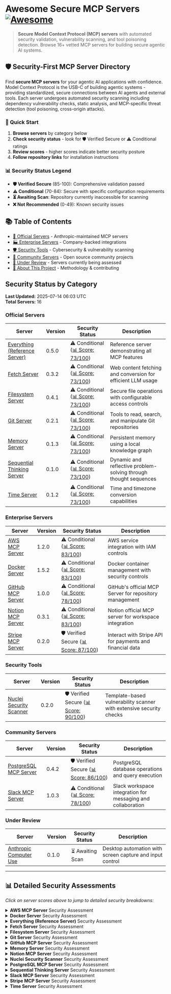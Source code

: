 # Awesome Secure MCP Servers [![Awesome](https://awesome.re/badge.svg)](https://awesome.re)

> **Secure Model Context Protocol (MCP) servers** with automated security validation, vulnerability scanning, and tool poisoning detection. Browse 16+ vetted MCP servers for building secure agentic AI systems.

## 🛡️ Security-First MCP Server Directory

Find **secure MCP servers** for your agentic AI applications with confidence. Model Context Protocol is the USB-C of building agentic systems - providing standardized, secure connections between AI agents and external tools. Each server undergoes automated security scanning including dependency vulnerability checks, static analysis, and MCP-specific threat detection (tool poisoning, cross-origin attacks).

### 🚀 Quick Start
1. **Browse servers** by category below
2. **Check security status** - look for 🛡️ Verified Secure or ⚠️ Conditional ratings
3. **Review scores** - higher scores indicate better security posture
4. **Follow repository links** for installation instructions

### 📊 Security Status Legend
- **🛡️ Verified Secure** (85-100): Comprehensive validation passed
- **⚠️ Conditional** (70-84): Secure with specific configuration requirements  
- **⏳ Awaiting Scan**: Repository currently inaccessible for scanning
- **❌ Not Recommended** (0-49): Known security issues

## 📚 Table of Contents
- [🏢 Official Servers](#official-servers) - Anthropic-maintained MCP servers
- [🏭 Enterprise Servers](#enterprise-servers) - Company-backed integrations 
- [🛡️ Security Tools](#security-tools) - Cybersecurity & vulnerability scanning
- [👥 Community Servers](#community-servers) - Open source community projects
- [🔄 Under Review](#under-review) - Servers currently being assessed
- [📖 About This Project](#-about-this-project) - Methodology & contributing

## Security Status by Category

**Last Updated:** 2025-07-14 06:03 UTC  
**Total Servers:** 16

### Official Servers

| Server | Version | Security Status | Description |
|--------|---------|----------------|-------------|
| [Everything (Reference Server)](https://github.com/modelcontextprotocol/servers/tree/main/src/everything) | 0.5.0 | ⚠️ Conditional ([📊 Score: 73/100](#security-details-everything-reference)) | Reference server demonstrating all MCP features |
| [Fetch Server](https://github.com/modelcontextprotocol/servers/tree/main/src/fetch) | 0.3.2 | ⚠️ Conditional ([📊 Score: 73/100](#security-details-fetch)) | Web content fetching and conversion for efficient LLM usage |
| [Filesystem Server](https://github.com/modelcontextprotocol/servers/tree/main/src/filesystem) | 0.4.1 | ⚠️ Conditional ([📊 Score: 73/100](#security-details-filesystem)) | Secure file operations with configurable access controls |
| [Git Server](https://github.com/modelcontextprotocol/servers/tree/main/src/git) | 0.2.1 | ⚠️ Conditional ([📊 Score: 73/100](#security-details-git)) | Tools to read, search, and manipulate Git repositories |
| [Memory Server](https://github.com/modelcontextprotocol/servers/tree/main/src/memory) | 0.1.3 | ⚠️ Conditional ([📊 Score: 73/100](#security-details-memory)) | Persistent memory using a local knowledge graph |
| [Sequential Thinking Server](https://github.com/modelcontextprotocol/servers/tree/main/src/sequentialthinking) | 0.1.0 | ⚠️ Conditional ([📊 Score: 73/100](#security-details-sequential-thinking)) | Dynamic and reflective problem-solving through thought sequences |
| [Time Server](https://github.com/modelcontextprotocol/servers/tree/main/src/time) | 0.1.2 | ⚠️ Conditional ([📊 Score: 73/100](#security-details-time)) | Time and timezone conversion capabilities |

### Enterprise Servers

| Server | Version | Security Status | Description |
|--------|---------|----------------|-------------|
| [AWS MCP Server](https://github.com/awslabs/mcp) | 1.2.0 | ⚠️ Conditional ([📊 Score: 83/100](#security-details-aws)) | AWS service integration with IAM controls |
| [Docker Server](https://github.com/QuantGeekDev/docker-mcp) | 1.5.2 | ⚠️ Conditional ([📊 Score: 83/100](#security-details-docker-server)) | Docker container management with security controls |
| [GitHub MCP Server](https://github.com/github/github-mcp-server) | 1.0.0 | ⚠️ Conditional ([📊 Score: 78/100](#security-details-github)) | GitHub's official MCP Server for repository management |
| [Notion MCP Server](https://github.com/makenotion/notion-mcp-server) | 0.3.1 | ⚠️ Conditional ([📊 Score: 83/100](#security-details-notion)) | Notion official MCP server for workspace integration |
| [Stripe MCP Server](https://github.com/stripe/agent-toolkit) | 0.2.0 | 🛡️ Verified Secure ([📊 Score: 87/100](#security-details-stripe)) | Interact with Stripe API for payments and financial data |

### Security Tools

| Server | Version | Security Status | Description |
|--------|---------|----------------|-------------|
| [Nuclei Security Scanner](https://github.com/cyproxio/mcp-for-security/tree/main/nuclei) | 0.2.0 | 🛡️ Verified Secure ([📊 Score: 90/100](#security-details-nuclei-scanner)) | Template-based vulnerability scanner with extensive security checks |

### Community Servers

| Server | Version | Security Status | Description |
|--------|---------|----------------|-------------|
| [PostgreSQL MCP Server](https://github.com/crystaldba/postgres-mcp) | 0.4.2 | 🛡️ Verified Secure ([📊 Score: 86/100](#security-details-postgresql)) | PostgreSQL database operations and query execution |
| [Slack MCP Server](https://github.com/korotovsky/slack-mcp-server) | 1.0.3 | ⚠️ Conditional ([📊 Score: 78/100](#security-details-slack)) | Slack workspace integration for messaging and collaboration |

### Under Review

| Server | Version | Security Status | Description |
|--------|---------|----------------|-------------|
| [Anthropic Computer Use](https://github.com/anthropics/anthropic-computer-use) | 0.1.0 | ⏳ Awaiting Scan | Desktop automation with screen capture and input control |

---

## 📊 Detailed Security Assessments

_Click on server scores above to jump to detailed security breakdowns:_

<details id="security-details-aws">
<summary><strong>AWS MCP Server</strong> Security Assessment</summary>

### Security Assessment: 2025-07-14

**🔍 MCP-Specific Security**: 90/100 ✅
*Scans for MCP-specific threats like tool poisoning attacks*

✅ **No issues found**
- No tool poisoning indicators found (basic check)

**📦 Third-Party Dependencies**: 100/100 ➖
*Scans package.json, requirements.txt, etc. for known CVEs*

➖ **Not applicable**
- No recognized dependency files found

**🐛 Code Security Analysis**: 70/100 ⚠️
*Static analysis for common security vulnerabilities in source code*

⚠️ **0 potential issues found**
- Bandit completed but output could not be parsed

**🐳 Container Security**: 50/100 ➖
*Analyzes Dockerfile and container configurations for security issues*

➖ **Not applicable**
- No container configurations found

**📋 Security Documentation**: 80/100 ⚠️
*Checks for security guidelines, vulnerability reporting, and usage instructions*

⚠️ **0 potential issues found**
- No dedicated security documentation found


</details>

<details id="security-details-docker-server">
<summary><strong>Docker Server</strong> Security Assessment</summary>

### Security Assessment: 2025-07-14

**🔍 MCP-Specific Security**: 90/100 ✅
*Scans for MCP-specific threats like tool poisoning attacks*

✅ **No issues found**
- No tool poisoning indicators found (basic check)

**📦 Third-Party Dependencies**: 100/100 ➖
*Scans package.json, requirements.txt, etc. for known CVEs*

➖ **Not applicable**
- No recognized dependency files found

**🐛 Code Security Analysis**: 80/100 ⚠️
*Static analysis for common security vulnerabilities in source code*

⚠️ **1 potential issues found**
- Bandit found 1 potential security issue(s)

**🐳 Container Security**: 50/100 ➖
*Analyzes Dockerfile and container configurations for security issues*

➖ **Not applicable**
- No container configurations found

**📋 Security Documentation**: 60/100 ⚠️
*Checks for security guidelines, vulnerability reporting, and usage instructions*

⚠️ **0 potential issues found**
- No security documentation found


</details>

<details id="security-details-everything-reference">
<summary><strong>Everything (Reference Server)</strong> Security Assessment</summary>

### Security Assessment: 2025-07-14

**🔍 MCP-Specific Security**: 90/100 ✅
*Scans for MCP-specific threats like tool poisoning attacks*

✅ **No issues found**
- No tool poisoning indicators found (basic check)

**📦 Third-Party Dependencies**: 60/100 ⚠️
*Scans package.json, requirements.txt, etc. for known CVEs*

⚠️ **4 potential issues found**
- Found 4 vulnerability/vulnerabilities in dependencies

**🐛 Code Security Analysis**: 60/100 ⚠️
*Static analysis for common security vulnerabilities in source code*

⚠️ **24 potential issues found**
- Bandit found 24 potential security issue(s)

**🐳 Container Security**: 50/100 ➖
*Analyzes Dockerfile and container configurations for security issues*

➖ **Not applicable**
- No container configurations found

**📋 Security Documentation**: 100/100 ✅
*Checks for security guidelines, vulnerability reporting, and usage instructions*

✅ **No issues found**
- Security documentation is adequate


</details>

<details id="security-details-fetch">
<summary><strong>Fetch Server</strong> Security Assessment</summary>

### Security Assessment: 2025-07-14

**🔍 MCP-Specific Security**: 90/100 ✅
*Scans for MCP-specific threats like tool poisoning attacks*

✅ **No issues found**
- No tool poisoning indicators found (basic check)

**📦 Third-Party Dependencies**: 60/100 ⚠️
*Scans package.json, requirements.txt, etc. for known CVEs*

⚠️ **4 potential issues found**
- Found 4 vulnerability/vulnerabilities in dependencies

**🐛 Code Security Analysis**: 60/100 ⚠️
*Static analysis for common security vulnerabilities in source code*

⚠️ **24 potential issues found**
- Bandit found 24 potential security issue(s)

**🐳 Container Security**: 50/100 ➖
*Analyzes Dockerfile and container configurations for security issues*

➖ **Not applicable**
- No container configurations found

**📋 Security Documentation**: 100/100 ✅
*Checks for security guidelines, vulnerability reporting, and usage instructions*

✅ **No issues found**
- Security documentation is adequate


</details>

<details id="security-details-filesystem">
<summary><strong>Filesystem Server</strong> Security Assessment</summary>

### Security Assessment: 2025-07-14

**🔍 MCP-Specific Security**: 90/100 ✅
*Scans for MCP-specific threats like tool poisoning attacks*

✅ **No issues found**
- No tool poisoning indicators found (basic check)

**📦 Third-Party Dependencies**: 60/100 ⚠️
*Scans package.json, requirements.txt, etc. for known CVEs*

⚠️ **4 potential issues found**
- Found 4 vulnerability/vulnerabilities in dependencies

**🐛 Code Security Analysis**: 60/100 ⚠️
*Static analysis for common security vulnerabilities in source code*

⚠️ **24 potential issues found**
- Bandit found 24 potential security issue(s)

**🐳 Container Security**: 50/100 ➖
*Analyzes Dockerfile and container configurations for security issues*

➖ **Not applicable**
- No container configurations found

**📋 Security Documentation**: 100/100 ✅
*Checks for security guidelines, vulnerability reporting, and usage instructions*

✅ **No issues found**
- Security documentation is adequate


</details>

<details id="security-details-git">
<summary><strong>Git Server</strong> Security Assessment</summary>

### Security Assessment: 2025-07-14

**🔍 MCP-Specific Security**: 90/100 ✅
*Scans for MCP-specific threats like tool poisoning attacks*

✅ **No issues found**
- No tool poisoning indicators found (basic check)

**📦 Third-Party Dependencies**: 60/100 ⚠️
*Scans package.json, requirements.txt, etc. for known CVEs*

⚠️ **4 potential issues found**
- Found 4 vulnerability/vulnerabilities in dependencies

**🐛 Code Security Analysis**: 60/100 ⚠️
*Static analysis for common security vulnerabilities in source code*

⚠️ **24 potential issues found**
- Bandit found 24 potential security issue(s)

**🐳 Container Security**: 50/100 ➖
*Analyzes Dockerfile and container configurations for security issues*

➖ **Not applicable**
- No container configurations found

**📋 Security Documentation**: 100/100 ✅
*Checks for security guidelines, vulnerability reporting, and usage instructions*

✅ **No issues found**
- Security documentation is adequate


</details>

<details id="security-details-github">
<summary><strong>GitHub MCP Server</strong> Security Assessment</summary>

### Security Assessment: 2025-07-14

**🔍 MCP-Specific Security**: 90/100 ✅
*Scans for MCP-specific threats like tool poisoning attacks*

✅ **No issues found**
- No tool poisoning indicators found (basic check)

**📦 Third-Party Dependencies**: 50/100 ➖
*Scans package.json, requirements.txt, etc. for known CVEs*

➖ **Not applicable**
- Go dependency scanning not yet implemented

**🐛 Code Security Analysis**: 70/100 ⚠️
*Static analysis for common security vulnerabilities in source code*

⚠️ **6 potential issues found**
- Semgrep found 6 potential security issue(s)

**🐳 Container Security**: 100/100 ✅
*Analyzes Dockerfile and container configurations for security issues*

✅ **No issues found**
- Container configuration appears secure

**📋 Security Documentation**: 100/100 ✅
*Checks for security guidelines, vulnerability reporting, and usage instructions*

✅ **No issues found**
- Security documentation is adequate


</details>

<details id="security-details-memory">
<summary><strong>Memory Server</strong> Security Assessment</summary>

### Security Assessment: 2025-07-14

**🔍 MCP-Specific Security**: 90/100 ✅
*Scans for MCP-specific threats like tool poisoning attacks*

✅ **No issues found**
- No tool poisoning indicators found (basic check)

**📦 Third-Party Dependencies**: 60/100 ⚠️
*Scans package.json, requirements.txt, etc. for known CVEs*

⚠️ **4 potential issues found**
- Found 4 vulnerability/vulnerabilities in dependencies

**🐛 Code Security Analysis**: 60/100 ⚠️
*Static analysis for common security vulnerabilities in source code*

⚠️ **24 potential issues found**
- Bandit found 24 potential security issue(s)

**🐳 Container Security**: 50/100 ➖
*Analyzes Dockerfile and container configurations for security issues*

➖ **Not applicable**
- No container configurations found

**📋 Security Documentation**: 100/100 ✅
*Checks for security guidelines, vulnerability reporting, and usage instructions*

✅ **No issues found**
- Security documentation is adequate


</details>

<details id="security-details-notion">
<summary><strong>Notion MCP Server</strong> Security Assessment</summary>

### Security Assessment: 2025-07-14

**🔍 MCP-Specific Security**: 90/100 ✅
*Scans for MCP-specific threats like tool poisoning attacks*

✅ **No issues found**
- No tool poisoning indicators found (basic check)

**📦 Third-Party Dependencies**: 80/100 ⚠️
*Scans package.json, requirements.txt, etc. for known CVEs*

⚠️ **2 potential issues found**
- Found 2 vulnerability/vulnerabilities in dependencies

**🐛 Code Security Analysis**: 70/100 ➖
*Static analysis for common security vulnerabilities in source code*

➖ **Not applicable**
- ESLint security scanning not available

**🐳 Container Security**: 100/100 ✅
*Analyzes Dockerfile and container configurations for security issues*

✅ **No issues found**
- Container configuration appears secure

**📋 Security Documentation**: 80/100 ⚠️
*Checks for security guidelines, vulnerability reporting, and usage instructions*

⚠️ **0 potential issues found**
- No dedicated security documentation found


</details>

<details id="security-details-nuclei-scanner">
<summary><strong>Nuclei Security Scanner</strong> Security Assessment</summary>

### Security Assessment: 2025-07-14

**🔍 MCP-Specific Security**: 95/100 ✅
*Scans for MCP-specific threats like tool poisoning attacks*

✅ **No issues found**
- MCP-scan found no security issues in 2 configuration file(s)

**📦 Third-Party Dependencies**: 100/100 ➖
*Scans package.json, requirements.txt, etc. for known CVEs*

➖ **Not applicable**
- No recognized dependency files found

**🐛 Code Security Analysis**: 70/100 ➖
*Static analysis for common security vulnerabilities in source code*

➖ **Not applicable**
- ESLint security scanning not available

**🐳 Container Security**: 100/100 ✅
*Analyzes Dockerfile and container configurations for security issues*

✅ **No issues found**
- Container configuration appears secure

**📋 Security Documentation**: 80/100 ⚠️
*Checks for security guidelines, vulnerability reporting, and usage instructions*

⚠️ **0 potential issues found**
- No dedicated security documentation found


</details>

<details id="security-details-postgresql">
<summary><strong>PostgreSQL MCP Server</strong> Security Assessment</summary>

### Security Assessment: 2025-07-14

**🔍 MCP-Specific Security**: 90/100 ✅
*Scans for MCP-specific threats like tool poisoning attacks*

✅ **No issues found**
- No tool poisoning indicators found (basic check)

**📦 Third-Party Dependencies**: 100/100 ➖
*Scans package.json, requirements.txt, etc. for known CVEs*

➖ **Not applicable**
- No recognized dependency files found

**🐛 Code Security Analysis**: 60/100 ⚠️
*Static analysis for common security vulnerabilities in source code*

⚠️ **269 potential issues found**
- Bandit found 269 potential security issue(s)

**🐳 Container Security**: 100/100 ✅
*Analyzes Dockerfile and container configurations for security issues*

✅ **No issues found**
- Container configuration appears secure

**📋 Security Documentation**: 80/100 ⚠️
*Checks for security guidelines, vulnerability reporting, and usage instructions*

⚠️ **0 potential issues found**
- No dedicated security documentation found


</details>

<details id="security-details-sequential-thinking">
<summary><strong>Sequential Thinking Server</strong> Security Assessment</summary>

### Security Assessment: 2025-07-14

**🔍 MCP-Specific Security**: 90/100 ✅
*Scans for MCP-specific threats like tool poisoning attacks*

✅ **No issues found**
- No tool poisoning indicators found (basic check)

**📦 Third-Party Dependencies**: 60/100 ⚠️
*Scans package.json, requirements.txt, etc. for known CVEs*

⚠️ **4 potential issues found**
- Found 4 vulnerability/vulnerabilities in dependencies

**🐛 Code Security Analysis**: 60/100 ⚠️
*Static analysis for common security vulnerabilities in source code*

⚠️ **24 potential issues found**
- Bandit found 24 potential security issue(s)

**🐳 Container Security**: 50/100 ➖
*Analyzes Dockerfile and container configurations for security issues*

➖ **Not applicable**
- No container configurations found

**📋 Security Documentation**: 100/100 ✅
*Checks for security guidelines, vulnerability reporting, and usage instructions*

✅ **No issues found**
- Security documentation is adequate


</details>

<details id="security-details-slack">
<summary><strong>Slack MCP Server</strong> Security Assessment</summary>

### Security Assessment: 2025-07-14

**🔍 MCP-Specific Security**: 90/100 ✅
*Scans for MCP-specific threats like tool poisoning attacks*

✅ **No issues found**
- No tool poisoning indicators found (basic check)

**📦 Third-Party Dependencies**: 50/100 ➖
*Scans package.json, requirements.txt, etc. for known CVEs*

➖ **Not applicable**
- Go dependency scanning not yet implemented

**🐛 Code Security Analysis**: 70/100 ➖
*Static analysis for common security vulnerabilities in source code*

➖ **Not applicable**
- ESLint security scanning not available

**🐳 Container Security**: 100/100 ✅
*Analyzes Dockerfile and container configurations for security issues*

✅ **No issues found**
- Container configuration appears secure

**📋 Security Documentation**: 100/100 ✅
*Checks for security guidelines, vulnerability reporting, and usage instructions*

✅ **No issues found**
- Security documentation is adequate


</details>

<details id="security-details-stripe">
<summary><strong>Stripe MCP Server</strong> Security Assessment</summary>

### Security Assessment: 2025-07-14

**🔍 MCP-Specific Security**: 90/100 ✅
*Scans for MCP-specific threats like tool poisoning attacks*

✅ **No issues found**
- No tool poisoning indicators found (basic check)

**📦 Third-Party Dependencies**: 100/100 ➖
*Scans package.json, requirements.txt, etc. for known CVEs*

➖ **Not applicable**
- No recognized dependency files found

**🐛 Code Security Analysis**: 80/100 ⚠️
*Static analysis for common security vulnerabilities in source code*

⚠️ **2 potential issues found**
- Bandit found 2 potential security issue(s)

**🐳 Container Security**: 50/100 ➖
*Analyzes Dockerfile and container configurations for security issues*

➖ **Not applicable**
- No container configurations found

**📋 Security Documentation**: 100/100 ✅
*Checks for security guidelines, vulnerability reporting, and usage instructions*

✅ **No issues found**
- Security documentation is adequate


</details>

<details id="security-details-time">
<summary><strong>Time Server</strong> Security Assessment</summary>

### Security Assessment: 2025-07-14

**🔍 MCP-Specific Security**: 90/100 ✅
*Scans for MCP-specific threats like tool poisoning attacks*

✅ **No issues found**
- No tool poisoning indicators found (basic check)

**📦 Third-Party Dependencies**: 60/100 ⚠️
*Scans package.json, requirements.txt, etc. for known CVEs*

⚠️ **4 potential issues found**
- Found 4 vulnerability/vulnerabilities in dependencies

**🐛 Code Security Analysis**: 60/100 ⚠️
*Static analysis for common security vulnerabilities in source code*

⚠️ **24 potential issues found**
- Bandit found 24 potential security issue(s)

**🐳 Container Security**: 50/100 ➖
*Analyzes Dockerfile and container configurations for security issues*

➖ **Not applicable**
- No container configurations found

**📋 Security Documentation**: 100/100 ✅
*Checks for security guidelines, vulnerability reporting, and usage instructions*

✅ **No issues found**
- Security documentation is adequate


</details>






